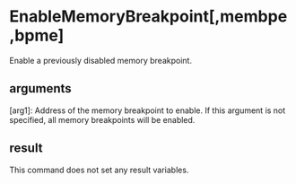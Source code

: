 
# EnableMemoryBreakpoint[,membpe,bpme]

Enable a previously disabled memory breakpoint.

## arguments

[arg1]: Address of the memory breakpoint to enable. If this argument is not specified, all memory breakpoints will be enabled.

## result
This command does not set any result variables.
